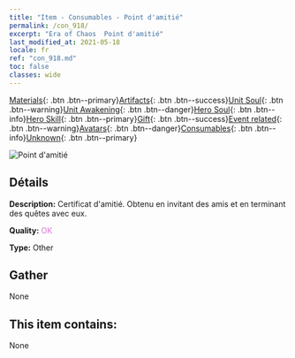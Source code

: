 ```yaml
---
title: "Item - Consumables - Point d'amitié"
permalink: /con_918/
excerpt: "Era of Chaos  Point d'amitié"
last_modified_at: 2021-05-18
locale: fr
ref: "con_918.md"
toc: false
classes: wide
---
```

 [Materials](/ItemsFR/){: .btn .btn--primary}[Artifacts](/ItemsFR/Artifacts/){: .btn .btn--success}[Unit Soul](/ItemsFR/UnitSoul/){: .btn .btn--warning}[Unit Awakening](/ItemsFR/UnitAwakening/){: .btn .btn--danger}[Hero Soul](/ItemsFR/HeroSoul/){: .btn .btn--info}[Hero Skill](/ItemsFR/HeroSkill/){: .btn .btn--primary}[Gift](/ItemsFR/Gift/){: .btn .btn--success}[Event related](/ItemsFR/Events/){: .btn .btn--warning}[Avatars](/ItemsFR/Avatars/){: .btn .btn--danger}[Consumables](/ItemsFR/Consumables/){: .btn .btn--info}[Unknown](/ItemsFR/Unknown/){: .btn .btn--primary}

 ![Point d'amitié](/images/t/i_40006.png)

## Détails
 **Description:** Certificat d'amitié. Obtenu en invitant des amis et en terminant des quêtes avec eux.

 **Quality:** <span style="color: #DA70D6">OK</span>

 **Type:** Other

## Gather

  None

## This item contains:

  None


